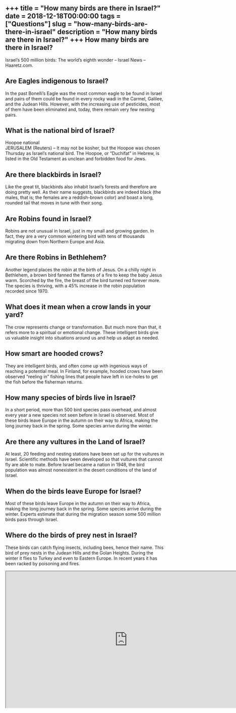 +++
title = "How many birds are there in Israel?"
date = 2018-12-18T00:00:00
tags = ["Questions"]
slug = "how-many-birds-are-there-in-israel"
description = "How many birds are there in Israel?"
+++
How many birds are there in Israel?
-----------------------------------

Israel’s 500 million birds: The world’s eighth wonder – Israel News – Haaretz.com.

Are Eagles indigenous to Israel?
--------------------------------

In the past Bonelli’s Eagle was the most common eagle to be found in Israel and pairs of them could be found in every rocky wadi in the Carmel, Galilee, and the Judean Hills. However, with the increasing use of pesticides, most of them have been eliminated and, today, there remain very few nesting pairs.

What is the national bird of Israel?
------------------------------------

Hoopoe national  
JERUSALEM (Reuters) – It may not be kosher, but the Hoopoe was chosen Thursday as Israel’s national bird. The Hoopoe, or “Duchifat” in Hebrew, is listed in the Old Testament as unclean and forbidden food for Jews.

Are there blackbirds in Israel?
-------------------------------

Like the great tit, blackbirds also inhabit Israel’s forests and therefore are doing pretty well. As their name suggests, blackbirds are indeed black (the males, that is; the females are a reddish-brown color) and boast a long, rounded tail that moves in tune with their song.

Are Robins found in Israel?
---------------------------

Robins are not unusual in Israel, just in my small and growing garden. In fact, they are a very common wintering bird with tens of thousands migrating down from Northern Europe and Asia.

Are there Robins in Bethlehem?
------------------------------

Another legend places the robin at the birth of Jesus. On a chilly night in Bethlehem, a brown bird fanned the flames of a fire to keep the baby Jesus warm. Scorched by the fire, the breast of the bird turned red forever more. The species is thriving, with a 45% increase in the robin population recorded since 1970.

What does it mean when a crow lands in your yard?
-------------------------------------------------

The crow represents change or transformation. But much more than that, it refers more to a spiritual or emotional change. These intelligent birds give us valuable insight into situations around us and help us adapt as needed.

How smart are hooded crows?
---------------------------

They are intelligent birds, and often come up with ingenious ways of reaching a potential meal. In Finland, for example, hooded crows have been observed “reeling in” fishing lines that people have left in ice-holes to get the fish before the fisherman returns.

How many species of birds live in Israel?
-----------------------------------------

In a short period, more than 500 bird species pass overhead, and almost every year a new species not seen before in Israel is observed. Most of these birds leave Europe in the autumn on their way to Africa, making the long journey back in the spring. Some species arrive during the winter.

Are there any vultures in the Land of Israel?
---------------------------------------------

At least, 20 feeding and nesting stations have been set up for the vultures in Israel. Scientific methods have been developed so that vultures that cannot fly are able to mate. Before Israel became a nation in 1948, the bird population was almost nonexistent in the desert conditions of the land of Israel.

When do the birds leave Europe for Israel?
------------------------------------------

Most of these birds leave Europe in the autumn on their way to Africa, making the long journey back in the spring. Some species arrive during the winter. Experts estimate that during the migration season some 500 million birds pass through Israel.

Where do the birds of prey nest in Israel?
------------------------------------------

These birds can catch flying insects, including bees, hence their name. This bird of prey nests in the Judean Hills and the Golan Heights. During the winter it flies to Turkey and even to Eastern Europe. In recent years it has been racked by poisoning and fires.

<iframe allow="accelerometer; autoplay; clipboard-write; encrypted-media; gyroscope; picture-in-picture" allowfullscreen="" class="__youtube_prefs__  epyt-is-override  no-lazyload" data-no-lazy="1" data-origheight="433" data-origwidth="770" data-skipgform_ajax_framebjll="" height="433" id="_ytid_14023" loading="lazy" src="https://www.youtube.com/embed/60EZNomZ5lM?enablejsapi=1&autoplay=0&cc_load_policy=0&cc_lang_pref=&iv_load_policy=1&loop=0&modestbranding=0&rel=1&fs=1&playsinline=0&autohide=2&theme=dark&color=red&controls=1&" title="YouTube player" width="770"></iframe>